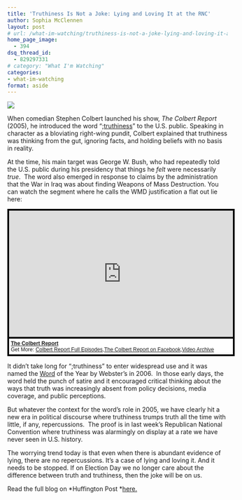 ```yaml
---
title: 'Truthiness Is Not a Joke: Lying and Loving It at the RNC'
author: Sophia McClennen
layout: post
# url: /what-im-watching/truthiness-is-not-a-joke-lying-and-loving-it-at-the-rnc/
home_page_image:
  - 394
dsq_thread_id:
  - 829297331
# category: "What I'm Watching"
categories: 
- what-im-watching 
format: aside
---
```


![](/assets/img/colbert-ryan2.png)

When comedian Stephen Colbert launched his show, *The Colbert Report* (2005), he introduced the word “;<a href="http://www.colbertnation.com/the-colbert-report-videos/24039/october-17-2005/the-word---truthiness" target="_hplink">truthiness</a>” to the U.S. public. Speaking in character as a bloviating right-wing pundit, Colbert explained that truthiness was thinking from the gut, ignoring facts, and holding beliefs with no basis in reality.

At the time, his main target was George W. Bush, who had repeatedly told the U.S. public during his presidency that things he *felt* were necessarily *true*.  The word also emerged in response to claims by the administration that the War in Iraq was about finding Weapons of Mass Destruction. You can watch the segment where he calls the WMD justification a flat out lie here:

<div style="background-color:#000000;width:520px;"><div style="padding:4px;"><iframe src="http://media.mtvnservices.com/embed/mgid:arc:video:comedycentral.com:03c2d598-ed01-11e0-aca6-0026b9414f30" width="512" height="288" frameborder="0"></iframe><p style="text-align:left;background-color:#FFFFFF;padding:4px;margin-top:4px;margin-bottom:0px;font-family:Arial, Helvetica, sans-serif;font-size:12px;"><b><a href="http://thecolbertreport.cc.com/">The Colbert Report</a></b><br/>Get More: <a href="http://thecolbertreport.cc.com/full-episodes">Colbert Report Full Episodes</a>,<a href="https://www.facebook.com/thecolbertreport">The Colbert Report on Facebook</a>,<a href="http://thecolbertreport.cc.com/videos">Video Archive</a></p></div></div>

It didn’t take long for “;truthiness” to enter widespread use and it was named the [Word][1] of the Year by Webster’s in 2006.  In those early days, the word held the punch of satire and it encouraged critical thinking about the ways that truth was increasingly absent from policy decisions, media coverage, and public perceptions.

But whatever the context for the word’s role in 2005, we have clearly hit a new era in political discourse where truthiness trumps truth all the time with little, if any, repercussions.  The proof is in last week’s Republican National Convention where truthiness was alarmingly on display at a rate we have never seen in U.S. history.

The worrying trend today is that even when there is abundant evidence of lying, there are no repercussions. It’s a case of lying and loving it. And it needs to be stopped. If on Election Day we no longer care about the difference between truth and truthiness, then the joke will be on us.

Read the full blog on *Huffington Post *[here.][2]

 [1]: <a href="http://www.merriam-webster.com/info/06words.htm" target="_hplink">
 [2]: http://www.huffingtonpost.com/sophia-a-mcclennen/truthiness-is-not-a-joke_b_1849256.html?utm_hp_ref=politics
